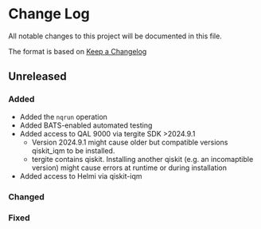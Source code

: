 # Change Log

All notable changes to this project will be documented in this file.

The format is based on [Keep a Changelog](http://keepachangelog.com/)

## Unreleased

### Added

- Added the `nqrun` operation
- Added BATS-enabled automated testing
- Added access to QAL 9000 via tergite SDK >2024.9.1
    - Version 2024.9.1 might cause older but compatible versions qiskit_iqm to be installed.
    - tergite contains qiskit. Installing another qiskit (e.g. an incomaptible version) might cause errors at runtime or during installation
- Added access to Helmi via qiskit-iqm

### Changed

### Fixed
